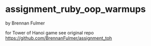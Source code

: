 # assignment_ruby_oop_warmups

by Brennan Fulmer

for Tower of Hanoi game see original repo
https://github.com/BrennanFulmer/assignment_toh
